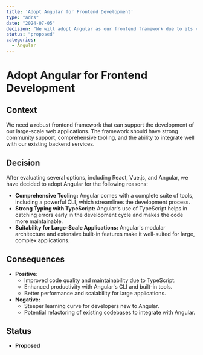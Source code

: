```yaml
---
title: 'Adopt Angular for Frontend Development'
type: "adrs"
date: "2024-07-05"
decision: "We will adopt Angular as our frontend framework due to its comprehensive tooling, strong typing with TypeScript, and suitability for building large-scale applications."
status: "proposed"
categories:
  - Angular
---
```


# Adopt Angular for Frontend Development

## Context

We need a robust frontend framework that can support the development of our large-scale web applications. The framework should have strong community support, comprehensive tooling, and the ability to integrate well with our existing backend services.

## Decision

After evaluating several options, including React, Vue.js, and Angular, we have decided to adopt Angular for the following reasons:

- **Comprehensive Tooling:** Angular comes with a complete suite of tools, including a powerful CLI, which streamlines the development process.
- **Strong Typing with TypeScript:** Angular's use of TypeScript helps in catching errors early in the development cycle and makes the code more maintainable.
- **Suitability for Large-Scale Applications:** Angular's modular architecture and extensive built-in features make it well-suited for large, complex applications.

## Consequences

- **Positive:**
  - Improved code quality and maintainability due to TypeScript.
  - Enhanced productivity with Angular's CLI and built-in tools.
  - Better performance and scalability for large applications.
- **Negative:**
  - Steeper learning curve for developers new to Angular.
  - Potential refactoring of existing codebases to integrate with Angular.

## Status

- **Proposed**
